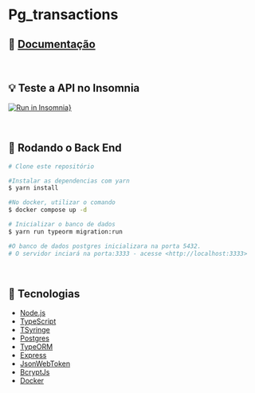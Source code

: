 # Pg_transactions

## :blue_book: [Documentação](https://github.com/gutkedu/ng_transactions/tree/main/docs)

<br>

## :bulb: Teste a API no Insomnia

[![Run in Insomnia}](https://insomnia.rest/images/run.svg)](https://insomnia.rest/run/?label=ng_transactions&uri=https%3A%2F%2Fraw.githubusercontent.com%2Fgutkedu%2Fng_transactions%2Fmain%2F.insomnia%2Fapi_collection.json)

<br>

## 🎲 Rodando o Back End

```bash
# Clone este repositório

#Instalar as dependencias com yarn
$ yarn install

#No docker, utilizar o comando
$ docker compose up -d

# Inicializar o banco de dados
$ yarn run typeorm migration:run

#O banco de dados postgres inicializara na porta 5432.
# O servidor inciará na porta:3333 - acesse <http://localhost:3333>
```

<br>

## 🚀 Tecnologias

- [Node.js](https://nodejs.org/en/)
- [TypeScript](https://www.typescriptlang.org/)
- [TSyringe](https://github.com/microsoft/tsyringe)
- [Postgres](https://www.postgresql.org/)
- [TypeORM](https://typeorm.io/#/)
- [Express](https://expressjs.com/)
- [JsonWebToken](https://jwt.io/)
- [BcryptJs](https://www.npmjs.com/package/bcryptjs)
- [Docker](https://www.docker.com/)





